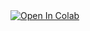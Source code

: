 <a target="_blank" href="https://colab.research.google.com/github/Etienne-bdt/EdgeComputing/blob/main/N9EE39A.ipynb">
  <img src="https://colab.research.google.com/assets/colab-badge.svg" alt="Open In Colab"/>
</a>

